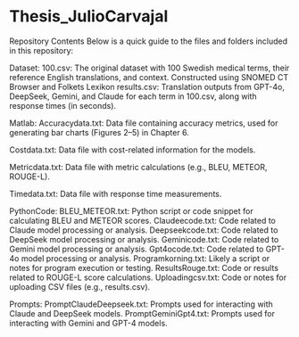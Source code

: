 # Thesis_JulioCarvajal

Repository Contents
Below is a quick guide to the files and folders included in this repository:


Dataset:
100.csv: The original dataset with 100 Swedish medical terms, their reference English translations, and context. Constructed using SNOMED CT Browser and Folkets Lexikon
results.csv: Translation outputs from GPT-4o, DeepSeek, Gemini, and Claude for each term in 100.csv, along with response times (in seconds).


Matlab:
Accuracydata.txt: Data file containing accuracy metrics, used for generating bar charts (Figures 2–5) in Chapter 6.

Costdata.txt: Data file with cost-related information for the models.

Metricdata.txt: Data file with metric calculations (e.g., BLEU, METEOR, ROUGE-L).

Timedata.txt: Data file with response time measurements.


PythonCode:
BLEU_METEOR.txt: Python script or code snippet for calculating BLEU and METEOR scores.
Claudeecode.txt: Code related to Claude model processing or analysis.
Deepseekcode.txt: Code related to DeepSeek model processing or analysis.
Geminicode.txt: Code related to Gemini model processing or analysis.
Gpt4ocode.txt: Code related to GPT-4o model processing or analysis.
Programkorning.txt: Likely a script or notes for program execution or testing.
ResultsRouge.txt: Code or results related to ROUGE-L score calculations.
Uploadingcsv.txt: Code or notes for uploading CSV files (e.g., results.csv).


Prompts:
PromptClaudeDeepseek.txt: Prompts used for interacting with Claude and DeepSeek models.
PromptGeminiGpt4.txt: Prompts used for interacting with Gemini and GPT-4 models.
